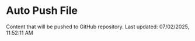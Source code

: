 # Auto Push File

Content that will be pushed to GitHub repository.
Last updated: 07/02/2025, 11:52:11 AM